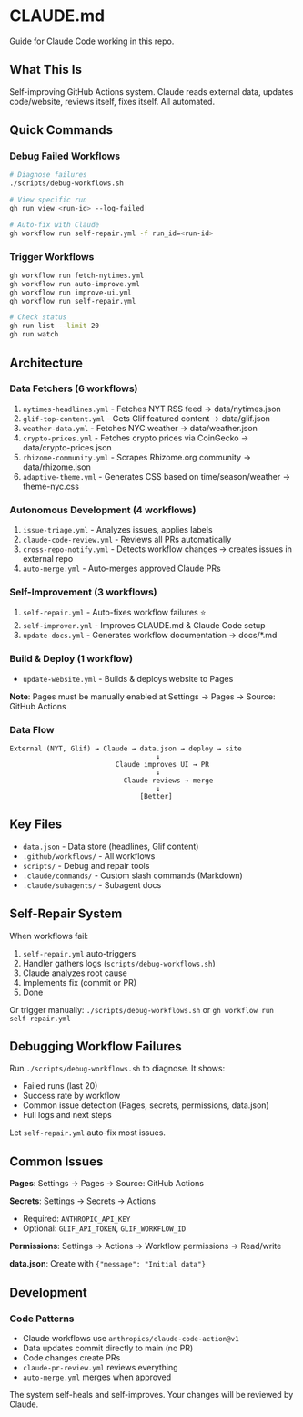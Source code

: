 # CLAUDE.md

Guide for Claude Code working in this repo.

## What This Is

Self-improving GitHub Actions system. Claude reads external data, updates code/website, reviews itself, fixes itself. All automated.

## Quick Commands

### Debug Failed Workflows
```bash
# Diagnose failures
./scripts/debug-workflows.sh

# View specific run
gh run view <run-id> --log-failed

# Auto-fix with Claude
gh workflow run self-repair.yml -f run_id=<run-id>
```

### Trigger Workflows
```bash
gh workflow run fetch-nytimes.yml
gh workflow run auto-improve.yml
gh workflow run improve-ui.yml
gh workflow run self-repair.yml

# Check status
gh run list --limit 20
gh run watch
```

## Architecture

### Data Fetchers (6 workflows)

1. `nytimes-headlines.yml` - Fetches NYT RSS feed → data/nytimes.json
2. `glif-top-content.yml` - Gets Glif featured content → data/glif.json
3. `weather-data.yml` - Fetches NYC weather → data/weather.json
4. `crypto-prices.yml` - Fetches crypto prices via CoinGecko → data/crypto-prices.json
5. `rhizome-community.yml` - Scrapes Rhizome.org community → data/rhizome.json
6. `adaptive-theme.yml` - Generates CSS based on time/season/weather → theme-nyc.css

### Autonomous Development (4 workflows)

1. `issue-triage.yml` - Analyzes issues, applies labels
2. `claude-code-review.yml` - Reviews all PRs automatically
3. `cross-repo-notify.yml` - Detects workflow changes → creates issues in external repo
4. `auto-merge.yml` - Auto-merges approved Claude PRs

### Self-Improvement (3 workflows)

1. `self-repair.yml` - Auto-fixes workflow failures ⭐
2. `self-improver.yml` - Improves CLAUDE.md & Claude Code setup
3. `update-docs.yml` - Generates workflow documentation → docs/*.md

### Build & Deploy (1 workflow)

- `update-website.yml` - Builds & deploys website to Pages

**Note**: Pages must be manually enabled at Settings → Pages → Source: GitHub Actions

### Data Flow

```
External (NYT, Glif) → Claude → data.json → deploy → site
                                    ↓
                          Claude improves UI → PR
                                    ↓
                            Claude reviews → merge
                                    ↓
                                [Better]
```

## Key Files

- `data.json` - Data store (headlines, Glif content)
- `.github/workflows/` - All workflows
- `scripts/` - Debug and repair tools
- `.claude/commands/` - Custom slash commands (Markdown)
- `.claude/subagents/` - Subagent docs

## Self-Repair System

When workflows fail:

1. `self-repair.yml` auto-triggers
2. Handler gathers logs (`scripts/debug-workflows.sh`)
3. Claude analyzes root cause
4. Implements fix (commit or PR)
5. Done

Or trigger manually: `./scripts/debug-workflows.sh` or `gh workflow run self-repair.yml`

## Debugging Workflow Failures

Run `./scripts/debug-workflows.sh` to diagnose. It shows:
- Failed runs (last 20)
- Success rate by workflow
- Common issue detection (Pages, secrets, permissions, data.json)
- Full logs and next steps

Let `self-repair.yml` auto-fix most issues.

## Common Issues

**Pages**: Settings → Pages → Source: GitHub Actions

**Secrets**: Settings → Secrets → Actions
- Required: `ANTHROPIC_API_KEY`
- Optional: `GLIF_API_TOKEN`, `GLIF_WORKFLOW_ID`

**Permissions**: Settings → Actions → Workflow permissions → Read/write

**data.json**: Create with `{"message": "Initial data"}`

## Development

### Code Patterns

- Claude workflows use `anthropics/claude-code-action@v1`
- Data updates commit directly to main (no PR)
- Code changes create PRs
- `claude-pr-review.yml` reviews everything
- `auto-merge.yml` merges when approved

The system self-heals and self-improves. Your changes will be reviewed by Claude.
